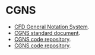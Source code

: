 # CGNS

-  [CFD General Notation System](https://cgns.github.io/).
-  [CGNS standard document](https://cgns.github.io/CGNS_docs_current/).
-  [CGNS code repository](https://cgns.github.io/CGNS_docs_current/).
-  [CGNS code repository](https://cgns.github.io/CGNS_docs_current/).

